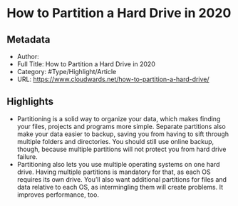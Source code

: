 # How to Partition a Hard Drive in 2020

## Metadata

* Author: 
* Full Title: How to Partition a Hard Drive in 2020
* Category: #Type/Highlight/Article
* URL: https://www.cloudwards.net/how-to-partition-a-hard-drive/

## Highlights

* Partitioning is a solid way to organize your data, which makes finding your files, projects and programs more simple. Separate partitions also make your data easier to backup, saving you from having to sift through multiple folders and directories. You should still use online backup, though, because multiple partitions will not protect you from hard drive failure.
* Partitioning also lets you use multiple operating systems on one hard drive. Having multiple partitions is mandatory for that, as each OS requires its own drive. You’ll also want additional partitions for files and data relative to each OS, as intermingling them will create problems. It improves performance, too.

